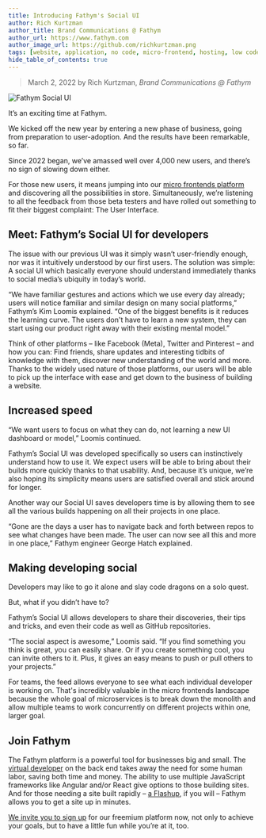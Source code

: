 ```yaml
---
title: Introducing Fathym's Social UI
author: Rich Kurtzman
author_title: Brand Communications @ Fathym
author_url: https://www.fathym.com
author_image_url: https://github.com/richkurtzman.png
tags: [website, application, no code, micro-frontend, hosting, low code]
hide_table_of_contents: true
---
```


> March 2, 2022 by Rich Kurtzman, _Brand Communications @ Fathym_

![Fathym Social UI](/img/fathymsocialui.jpg)

It’s an exciting time at Fathym.  

We kicked off the new year by entering a new phase of business, going from preparation to user-adoption. And the results have been remarkable, so far.  

Since 2022 began, we’ve amassed well over 4,000 new users, and there’s no sign of slowing down either. 

For those new users, it means jumping into our [micro frontends platform](https://www.fathym.com/blog/articles/2022/february/2022-02-14-fathym-vs-netlify-and-vercel-micro-frontends) and discovering all the possibilities in store. Simultaneously, we’re listening to all the feedback from those beta testers and have rolled out something to fit their biggest complaint: The User Interface.  

## Meet: Fathym’s Social UI for developers 

The issue with our previous UI was it simply wasn’t user-friendly enough, nor was it intuitively understood by our first users. The solution was simple: A social UI which basically everyone should understand immediately thanks to social media’s ubiquity in today’s world.  

“We have familiar gestures and actions which we use every day already; users will notice familiar and similar design on many social platforms,” Fathym’s Kim Loomis explained. “One of the biggest benefits is it reduces the learning curve. The users don't have to learn a new system, they can start using our product right away with their existing mental model.” 

Think of other platforms – like Facebook (Meta), Twitter and Pinterest – and how you can: Find friends, share updates and interesting tidbits of knowledge with them, discover new understanding of the world and more. Thanks to the widely used nature of those platforms, our users will be able to pick up the interface with ease and get down to the business of building a website.  

## Increased speed  

“We want users to focus on what they can do, not learning a new UI dashboard or model,” Loomis continued.  

Fathym’s Social UI was developed specifically so users can instinctively understand how to use it. We expect users will be able to bring about their builds more quickly thanks to that usability. And, because it’s unique, we’re also hoping its simplicity means users are satisfied overall and stick around for longer.  

Another way our Social UI saves developers time is by allowing them to see all the various builds happening on all their projects in one place.  

“Gone are the days a user has to navigate back and forth between repos to see what changes have been made. The user can now see all this and more in one place,” Fathym engineer George Hatch explained.  

## Making developing social 

Developers may like to go it alone and slay code dragons on a solo quest. 

But, what if you didn’t have to?  

Fathym’s Social UI allows developers to share their discoveries, their tips and tricks, and even their code as well as GitHub repositories.  

“The social aspect is awesome,” Loomis said. “If you find something you think is great, you can easily share. Or if you create something cool, you can invite others to it. Plus, it gives an easy means to push or pull others to your projects.” 

For teams, the feed allows everyone to see what each individual developer is working on. That's incredibly valuable in the micro frontends landscape because the whole goal of microservices is to break down the monolith and allow multiple teams to work concurrently on different projects within one, larger goal.  

## Join Fathym 

The Fathym platform is a powerful tool for businesses big and small. The [virtual developer](https://www.fathym.com/blog/articles/2022/february/2022-02-03-freelance-developers-fathym-saves-you-time-as-a-virtual-developer) on the back end takes away the need for some human labor, saving both time and money. The ability to use multiple JavaScript frameworks like Angular and/or React give options to those building sites. And for those needing a site built rapidly – [a Flashup](https://www.fathym.com/blog/articles/2022/february/2022-02-18-flashup-buzz-word-or-brilliant-idea), if you will – Fathym allows you to get a site up in minutes. 

[We invite you to sign up](www.fathym.com/dashboard) for our freemium platform now, not only to achieve your goals, but to have a little fun while you’re at it, too. 

 

